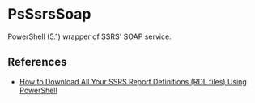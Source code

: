 # PsSsrsSoap
PowerShell (5.1) wrapper of SSRS' SOAP service.

## References

- [How to Download All Your SSRS Report Definitions (RDL files) Using PowerShell](https://sqlbelle.wordpress.com/2011/03/28/how-to-download-all-your-ssrs-report-definitions-rdl-files-using-powershell/)